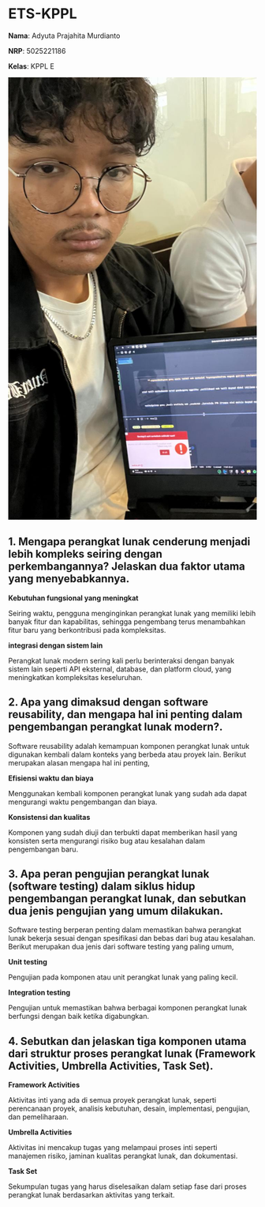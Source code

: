 # ETS-KPPL

**Nama**: Adyuta Prajahita Murdianto

**NRP**: 5025221186

**Kelas**: KPPL E

![selfie](Resources/selfie.jpg)

## **1. Mengapa perangkat lunak cenderung menjadi lebih kompleks seiring dengan perkembangannya? Jelaskan dua faktor utama yang menyebabkannya.**

**Kebutuhan fungsional yang meningkat**

Seiring waktu, pengguna menginginkan perangkat lunak yang memiliki lebih banyak fitur dan kapabilitas, sehingga pengembang terus menambahkan fitur baru yang berkontribusi pada kompleksitas.

**integrasi dengan sistem lain**

Perangkat lunak modern sering kali perlu berinteraksi dengan banyak sistem lain seperti API eksternal, database, dan platform cloud, yang meningkatkan kompleksitas keseluruhan.

## **2. Apa yang dimaksud dengan software reusability, dan mengapa hal ini penting dalam pengembangan perangkat lunak modern?.**

Software reusability adalah kemampuan komponen perangkat lunak untuk digunakan kembali dalam konteks yang berbeda atau proyek lain. Berikut merupakan alasan mengapa hal ini penting, 

**Efisiensi waktu dan biaya**

Menggunakan kembali komponen perangkat lunak yang sudah ada dapat mengurangi waktu pengembangan dan biaya.

**Konsistensi dan kualitas**

Komponen yang sudah diuji dan terbukti dapat memberikan hasil yang konsisten serta mengurangi risiko bug atau kesalahan dalam pengembangan baru.

## **3. Apa peran pengujian perangkat lunak (software testing) dalam siklus hidup pengembangan perangkat lunak, dan sebutkan dua jenis pengujian yang umum dilakukan.**

Software testing berperan penting dalam memastikan bahwa perangkat lunak bekerja sesuai dengan spesifikasi dan bebas dari bug atau kesalahan. Berikut merupakan dua jenis dari software testing yang paling umum,

**Unit testing**

Pengujian pada komponen atau unit perangkat lunak yang paling kecil.

**Integration testing**

Pengujian untuk memastikan bahwa berbagai komponen perangkat lunak berfungsi dengan baik ketika digabungkan.

## **4. Sebutkan dan jelaskan tiga komponen utama dari struktur proses perangkat lunak (Framework Activities, Umbrella Activities, Task Set).**

**Framework Activities**

Aktivitas inti yang ada di semua proyek perangkat lunak, seperti perencanaan proyek, analisis kebutuhan, desain, implementasi, pengujian, dan pemeliharaan.

**Umbrella Activities**

Aktivitas ini mencakup tugas yang melampaui proses inti seperti manajemen risiko, jaminan kualitas perangkat lunak, dan dokumentasi.

**Task Set**

Sekumpulan tugas yang harus diselesaikan dalam setiap fase dari proses perangkat lunak berdasarkan aktivitas yang terkait.